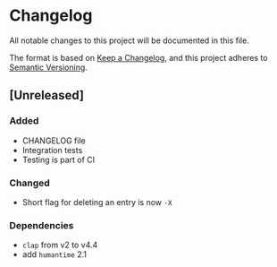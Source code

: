 # Changelog

All notable changes to this project will be documented in this file.

The format is based on [Keep a Changelog](https://keepachangelog.com/en/1.0.0/),
and this project adheres to [Semantic Versioning](https://semver.org/spec/v2.0.0.html).

## [Unreleased]

### Added

- CHANGELOG file
- Integration tests
- Testing is part of CI

### Changed

- Short flag for deleting an entry is now `-X`


### Dependencies

- `clap` from v2 to v4.4
- add `humantime` 2.1